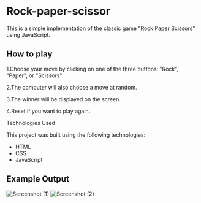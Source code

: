 # Rock-paper-scissor

This is a simple implementation of the classic game "Rock Paper Scissors" using JavaScript.

## How to play

1.Choose your move by clicking on one of the three buttons: "Rock", "Paper", or "Scissors".

2.The computer will also choose a move at random.

3.The winner will be displayed on the screen.

4.Reset if you want to play again.

Technologies Used

This project was built using the following technologies:

* HTML
* CSS
* JavaScript
## Example Output
![Screenshot (1)](https://user-images.githubusercontent.com/114012057/222916028-117185fe-4af3-4802-8e83-96e95b32f8a3.png)
![Screenshot (2)](https://user-images.githubusercontent.com/114012057/222916040-bf6ffbcf-efd9-46b2-b47b-526436ea23af.png)

